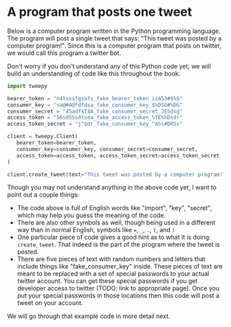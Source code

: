 # A program that posts one tweet
Below is a computer program written in the Python programming language. The program will post a single tweet that says: "This tweet was posted by a computer program!". Since this is a computer program that posts on twitter, we would call this program a twitter bot.

Don't worry if you don't understand any of this Python code yet; we will build an understanding of code like this throughout the book.

```python
import tweepy

bearer_token = "n4tossfgsafs_fake_bearer_token_isa53#$%$"
consumer_key = "sa@#4@fdfdsa_fake_consumer_key_$%DSG#%DG"
consumer_secret = "45adf$T$A_fake_consumer_secret_JESdsg"
access_token = "56sd5Ss4tsea_fake_access_token_%YE%hDsdr"
access_token_secret = "j^$dr_fake_consumer_key_^A5s#DR5s"

client = tweepy.Client(
   bearer_token=bearer_token,
   consumer_key=consumer_key, consumer_secret=consumer_secret,
   access_token=access_token, access_token_secret=access_token_secret
)

client.create_tweet(text="This tweet was posted by a computer program!")
```

Though you may not understand anything in the above code yet, I want to point out a couple things:
- The code above is full of English words like "import", "key", "secret", which may help you guess the meaning of the code.
- There are also other symbols as well, though being used in a different way than in normal English, symbols like ``=``, `_`, `.`, `(`, and `)`
- One particular piece of code gives a good hint as to what it is doing: `create_tweet`. That indeed is the part of the program where the tweet is posted.
- There are five pieces of text with random numbers and letters that include things like "fake_consumer_key" inside. These pieces of text are meant to be replaced with a set of special passwords to your actual twitter account. You can get these special passwords if you get developer access to twitter (TODO: link to appropriate page). Once you put your special passwords in those locations then this code will post a tweet on your account.

We will go through that example code in more detail next.
